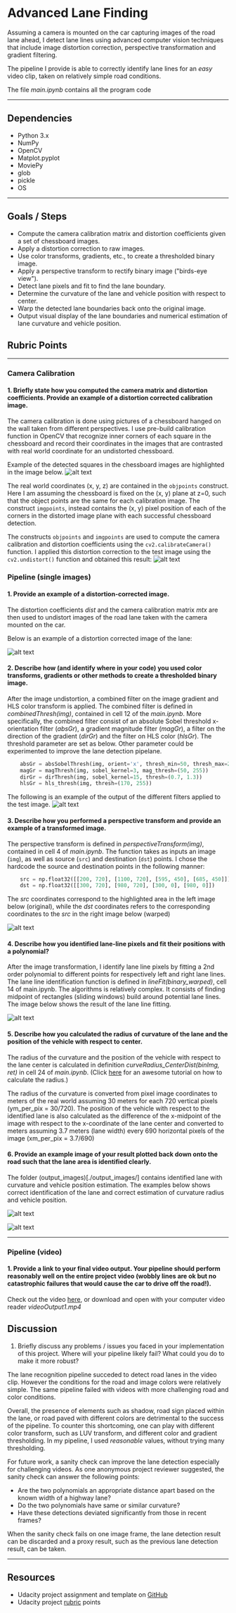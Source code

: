 [//]: # (Image References)
[image1]: ./example/ChessboardCornersCalibration.png "ChessCalibration"
[image2]: ./example/UndistortedChessboard.png "ChessUndistorted"
[image3]: ./example/UndistortedLane.png "UndistortedLane"
[image4]: ./example/ColorGradientFilter.png "ComboGrad"
[image5]: ./example/WarpedLane.png "WarpLane"
[image6]: ./example/LanesLineFit2.png "LaneLineFit"
[image7]: ./output_images/straight_lines1.jpg "outImage1"
[image8]: ./output_images/test1.jpg "outImage2"
[video1]: ./videoOutput1.mp4 "Video"


# **Advanced Lane Finding**

Assuming a camera is mounted on the car capturing images of the road lane ahead, I detect lane lines using advanced computer vision techniques that include image distortion correction, perspective transformation and gradient filtering.

The pipeline I provide is able to correctly identify lane lines for an _easy_ video clip, taken on relatively simple road conditions.

The file *main.ipynb* contains all the program code

---
## Dependencies
* Python 3.x
* NumPy
* OpenCV
* Matplot.pyplot
* MoviePy
* glob
* pickle
* OS

---
## Goals / Steps
* Compute the camera calibration matrix and distortion coefficients given a set of chessboard images.
* Apply a distortion correction to raw images.
* Use color transforms, gradients, etc., to create a thresholded binary image.
* Apply a perspective transform to rectify binary image ("birds-eye view").
* Detect lane pixels and fit to find the lane boundary.
* Determine the curvature of the lane and vehicle position with respect to center.
* Warp the detected lane boundaries back onto the original image.
* Output visual display of the lane boundaries and numerical estimation of lane curvature and vehicle position.


## Rubric Points 
---

### Camera Calibration

#### 1. Briefly state how you computed the camera matrix and distortion coefficients. Provide an example of a distortion corrected calibration image.

The camera calibration is done using pictures of a chessboard hanged on the wall taken from different perspectives. I use pre-build calibration function in OpenCV that recognize inner corners of each square in the chessboard and record their coordinates in the images that are contrasted with real world coordinate for an undistorted chessboard.

Example of the detected squares in the chessboard images are highlighted in the image below.
![alt text][image1]

The real world coordinates (x, y, z) are contained in the `objpoints` construct. Here I am assuming the chessboard is fixed on the (x, y) plane at z=0, such that the object points are the same for each calibration image. The construct `imgpoints`, instead contains the (x, y) pixel position of each of the corners in the distorted image plane with each successful chessboard detection.  

The constructs `objpoints` and `imgpoints` are used to compute the camera calibration and distortion coefficients using the 
`cv2.calibrateCamera()` function.  I applied this distortion correction to the test image using the `cv2.undistort()` function and obtained this result: 
![alt text][image2]


### Pipeline (single images)

#### 1. Provide an example of a distortion-corrected image.
The distortion coefficients _dist_ and the camera calibration matrix _mtx_ are then used to undistort images of the road lane taken with the camera mounted on the car.

Below is an example of a distortion corrected image of the lane:

![alt text][image3]


#### 2. Describe how (and identify where in your code) you used color transforms, gradients or other methods to create a thresholded binary image.  

After the image undistortion, a combined filter on the image gradient and HLS color transform is applied. The combined filter is defined in *combinedThresh(img)*, contained in cell 12 of the _main.ipynb_. More specifically, the combined filter consist of an absolute Sobel threshold x-orientation filter (*absGr*), a gradient magnitude filter (*magGr*), a filter on the direction of the gradient (*dirGr*) and the filter on HLS color (*hlsGr*). The threshold parameter are set as below. Other parameter could be experimented to improve the lane detection pipelane.

```python
    absGr = absSobelThresh(img, orient='x', thresh_min=50, thresh_max=255)
    magGr = magThresh(img, sobel_kernel=3, mag_thresh=(50, 255))
    dirGr = dirThresh(img, sobel_kernel=15, thresh=(0.7, 1.3))
    hlsGr = hls_thresh(img, thresh=(170, 255))
```	
	
The following is an example of the output of the different filters applied to the test image.
![alt text][image4]


#### 3. Describe how you performed a perspective transform and provide an example of a transformed image.

The perspective transform is defined in *perspectiveTransform(img)*, contained in cell 4 of _main.ipynb_. The function takes as inputs an image (`img`), as well as source (`src`) and destination (`dst`) points.  I chose the hardcode the source and destination points in the following manner:

```python
    src = np.float32([[200, 720], [1100, 720], [595, 450], [685, 450]])
    dst = np.float32([[300, 720], [980, 720], [300, 0], [980, 0]])
```

The _src_ coordinates correspond to the highlighted area in the left image below (original), while the _dst_ coordinates refers to the corresponding coordinates to the _src_ in the right image below (warped)

![alt text][image5]


#### 4. Describe how you identified lane-line pixels and fit their positions with a polynomial?

After the image transformation, I identify lane line pixels by fitting a 2nd order polynomial to different points for respectively left and right lane lines. The lane line identification function is defined in *lineFit(binary_warped)*, cell 14 of main.ipynb.
The algorithms is relatively complex. It consists of finding midpoint of rectangles (sliding windows) build around potential lane lines. The image below shows the result of the lane line fitting.

![alt text][image6]

#### 5. Describe how you calculated the radius of curvature of the lane and the position of the vehicle with respect to center.

The radius of the curvature and the position of the vehicle with respect to the lane center is calculated in definition *curveRadius_CenterDist(binImg, ret)* in cell 24 of _main.ipynb_. (Click [here](https://www.intmath.com/applications-differentiation/8-radius-curvature.php) for an awesome tutorial on how to calculate the radius.)

The radius of the curvature is converted from pixel image coordinates to meters of the real world assuming 30 meters for each 720 vertical pixels (ym_per_pix = 30/720). The position of the vehicle with respect to the identified lane is also calculated as the difference of the x-midpoint of the image with respect to the x-coordinate of the lane center and converted to meters assuming 3.7 meters (lane width) every 690 horizontal pixels of the image (xm_per_pix = 3.7/690)


#### 6. Provide an example image of your result plotted back down onto the road such that the lane area is identified clearly.

The folder (output_images)[./output_images/] contains identified lane with curvature and vehicle position estimation. The examples below shows correct identification of the lane and correct estimation of curvature radius and vehicle position.

![alt text][image7]

![alt text][image8]

---

### Pipeline (video)

#### 1. Provide a link to your final video output.  Your pipeline should perform reasonably well on the entire project video (wobbly lines are ok but no catastrophic failures that would cause the car to drive off the road!).

Check out the video [here](./videoOutput1.mp4), or download and open with your computer video reader _videoOutput1.mp4_

## Discussion
1. Briefly discuss any problems / issues you faced in your implementation of this project. Where will your pipeline likely fail? What could you do to make it more robust?


The lane recognition pipeline succeded to detect road lanes in the video clip. However the conditions for the road and image colors were relatively simple. The same pipeline failed with videos with more challenging road and color conditions.

Overall, the presence of elements such as shadow, road sign placed within the lane, or road paved with different colors are detrimental to the success of the pipeline. To counter this shortcoming, one can play with different color transform, such as LUV transform, and different color and gradient thresholding. In my pipeline, I used _reasonable_ values, without trying many thresholding.

For future work, a sanity check can improve the lane detection especially for challenging videos. 
As one anonymous project reviewer suggested, the sanity check can answer the following points:
* Are the two polynomials an appropriate distance apart based on the known width of a highway lane?
* Do the two polynomials have same or similar curvature?
* Have these detections deviated significantly from those in recent frames?

When the sanity check fails on one image frame, the lane detection result can be discarded and a proxy result, such as the previous lane detection result, can be taken.




---
## Resources
* Udacity project assignment and template on [GitHub](https://github.com/udacity/CarND-Advanced-Lane-Lines)
* Udacity project [rubric](https://review.udacity.com/#!/rubrics/571/view) points

